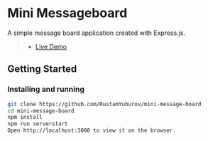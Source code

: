 # Mini Messageboard

A simple message board application created with Express.js.

> - [Live Demo](https://arcane-scrubland-19913.herokuapp.com/) 

## Getting Started

### Installing and running

```bash
git clone https://github.com/RustamYuburov/mini-message-board
cd mini-message-board
npm install
npm run serverstart
Open http://localhost:3000 to view it on the browser.
```
